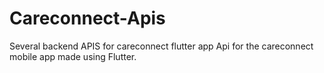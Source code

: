 # Careconnect-Apis
Several backend APIS for careconnect flutter app
Api for the careconnect mobile app made using Flutter.
